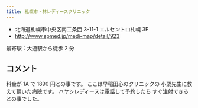 ```yaml
---
title: 札幌市・林レディースクリニック
---
```


- 北海道札幌市中央区南二条西 3-11-1 エルセントロ札幌 3F
- <http://www.spmed.jp/medi-map/detail/923>

最寄駅：大通駅から徒歩 2 分

## コメント

料金が 1A で 1890 円との事です。
ここは早稲田心のクリニックの
小栗先生に教えて頂いた病院です。
ハヤシレディースは電話して予約したら
すぐ注射できるとの事でした｡
